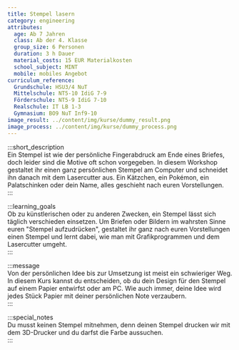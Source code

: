 ```yaml
---
title: Stempel lasern
category: engineering
attributes:
  age: Ab 7 Jahren
  class: Ab der 4. Klasse
  group_size: 6 Personen
  duration: 3 h Dauer
  material_costs: 15 EUR Materialkosten
  school_subject: MINT
  mobile: mobiles Angebot
curriculum_reference:
  Grundschule: HSU3/4 NuT  
  Mittelschule: NT5-10 IdiG 7-9
  Förderschule: NT5-9 IdiG 7-10  
  Realschule: IT LB 1-3
  Gymnasium: BO9 NuT Inf9-10
image_result: ../content/img/kurse/dummy_result.png
image_process: ../content/img/kurse/dummy_process.png
---
```

:::short_description  
Ein Stempel ist wie der persönliche Fingerabdruck am Ende eines Briefes, doch leider sind die Motive oft schon vorgegeben. In diesem Workshop gestaltet ihr einen ganz persönlichen Stempel am Computer und schneidet ihn danach mit dem Lasercutter aus.  Ein Kätzchen, ein Pokémon, ein Palatschinken oder dein Name, alles geschieht nach euren Vorstellungen.            
:::

:::learning_goals  
Ob zu künstlerischen oder zu anderen Zwecken, ein Stempel lässt sich täglich verschieden einsetzen. Um Briefen oder Bildern im wahrsten Sinne euren "Stempel aufzudrücken", gestaltet ihr ganz nach euren Vorstellungen einen Stempel und lernt dabei, wie man mit Grafikprogrammen und dem Lasercutter umgeht.                   
:::

:::message  
Von der persönlichen Idee bis zur Umsetzung ist meist ein schwieriger Weg. In diesem Kurs kannst du entscheiden, ob du dein Design für den Stempel auf einem Papier entwirfst oder am PC. Wie auch immer, deine Idee wird jedes Stück Papier mit deiner persönlichen Note verzaubern.     
:::  

:::special_notes  
Du musst keinen Stempel mitnehmen, denn deinen Stempel drucken wir mit dem 3D-Drucker und du darfst die Farbe aussuchen.      
:::
